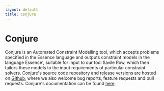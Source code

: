 ```yaml
---
layout: default
title: Conjure
---
```


# Conjure

Conjure is an Automated Constraint Modelling tool, which accepts  problems specified in the Essence language and outputs constraint models in the language Essence', suitable for input to our tool Savile Row, which then tailors these models to the input requirements of particular constraint solvers.
Conjure's source code repository and <a href="https://github.com/conjure-cp/conjure/releases">release versions</a> are hosted on <a href="https://github.com/conjure-cp/conjure">Github</a>, where we also welcome bug reports, feature requests and pull requests.
Conjure's documentation can be found <a href="http://conjure.readthedocs.io">here</a>.
